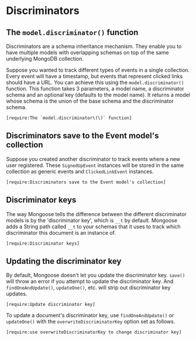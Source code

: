 # Discriminators

## The `model.discriminator()` function

Discriminators are a schema inheritance mechanism. They enable
you to have multiple models with overlapping schemas on top of the
same underlying MongoDB collection.

Suppose you wanted to track different types of events in a single
collection. Every event will have a timestamp, but events that
represent clicked links should have a URL. You can achieve this
using the `model.discriminator()` function. This function takes
3 parameters, a model name, a discriminator schema and an optional
key (defaults to the model name). It returns a model whose schema
is the union of the base schema and the discriminator schema.

```acquit
[require:The `model.discriminator\(\)` function]
```

## Discriminators save to the Event model's collection

Suppose you created another discriminator to track events where
a new user registered. These `SignedUpEvent` instances will be
stored in the same collection as generic events and `ClickedLinkEvent`
instances.

```acquit
[require:Discriminators save to the Event model's collection]
```

## Discriminator keys

The way Mongoose tells the difference between the different discriminator models is by the 'discriminator key', which is `__t` by default.
Mongoose adds a String path called `__t` to your schemas that it uses to track which discriminator this document is an instance of.

```acquit
[require:Discriminator keys]
```

## Updating the discriminator key

By default, Mongoose doesn't let you update the discriminator key.
`save()` will throw an error if you attempt to update the discriminator key.
And `findOneAndUpdate()`, `updateOne()`, etc. will strip out discriminator key updates.

```acquit
[require:Update discriminator key]
```

To update a document's discriminator key, use `findOneAndUpdate()` or `updateOne()` with the `overwriteDiscriminatorKey` option set as follows.

```acquit
[require:use overwriteDiscriminatorKey to change discriminator key]
```
